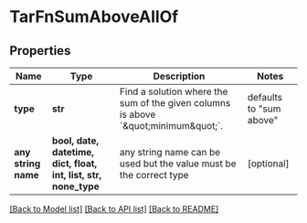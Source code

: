 # TarFnSumAboveAllOf


## Properties
Name | Type | Description | Notes
------------ | ------------- | ------------- | -------------
**type** | **str** | Find a solution where the sum of the given columns is above &#x60;\&quot;minimum\&quot;&#x60;. | defaults to "sum above"
**any string name** | **bool, date, datetime, dict, float, int, list, str, none_type** | any string name can be used but the value must be the correct type | [optional]

[[Back to Model list]](../README.md#documentation-for-models) [[Back to API list]](../README.md#documentation-for-api-endpoints) [[Back to README]](../README.md)


